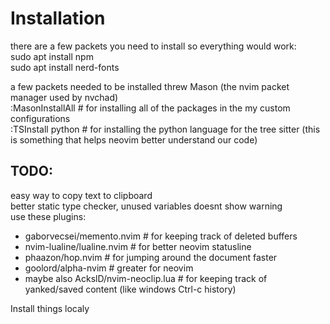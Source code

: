 # Installation
there are a few packets you need to install so everything would work: <br />
sudo apt install npm <br />
sudo apt install nerd-fonts

a few packets needed to be installed threw Mason (the nvim packet manager used by nvchad) <br />
:MasonInstallAll  # for installing all of the packages in the my custom configurations <br />
:TSInstall python # for installing the python language for the tree sitter (this is something that helps neovim better understand our code)

##  TODO:
easy way to copy text to clipboard <br />
better static type checker, unused variables doesnt show warning<br />
use these plugins:
- gaborvecsei/memento.nvim # for keeping track of deleted buffers
- nvim-lualine/lualine.nvim # for better neovim statusline
- phaazon/hop.nvim # for jumping around the document faster
- goolord/alpha-nvim # greater for neovim
- maybe also AckslD/nvim-neoclip.lua # for keeping track of yanked/saved content (like windows Ctrl-c history)

Install things localy
